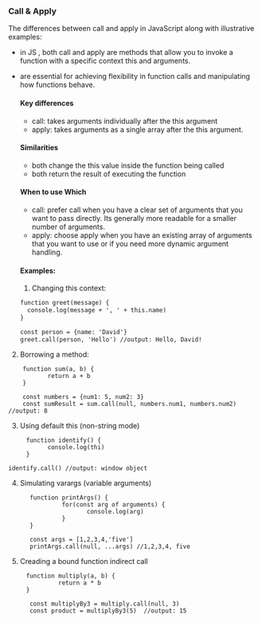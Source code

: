 ### Call & Apply

The differences between call and apply in JavaScript along with illustrative examples:

- in JS , both call and apply are methods that allow you to invoke a function with a specific context this and arguments.
- are essential for achieving flexibility in function calls and manipulating how functions behave.

  #### Key differences

  - call: takes arguments individually after the this argument
  - apply: takes arguments as a single array after the this argument.
 
  #### Similarities

  - both change the this value inside the function being called
  - both return the result of executing the function
  
  #### When to use Which

  - call: prefer call when you have a clear set of arguments that you want to pass directly. Its generally more readable for a smaller number of arguments.
  - apply: choose apply when you have an existing array of arguments that you want to use or if you need more dynamic argument handling.

   #### Examples:

  1. Changing this context:

  ```html
  function greet(message) {
    console.log(message + ', ' + this.name)
  }

  const person = {name: 'David'}
  greet.call(person, 'Hello') //output: Hello, David!
  ```

2. Borrowing a method:

```
    function sum(a, b) {
           return a + b 
    }

    const numbers = {num1: 5, num2: 3}
    const sumResult = sum.call(null, numbers.num1, numbers.num2) //output: 8 
```
  
3. Using default this (non-string mode)

```
     function identify() {
           console.log(thi)
     }

identify.call() //output: window object
```

4. Simulating varargs (variable arguments)

```
      function printArgs() {
               for(const arg of arguments) {
                      console.log(arg)  
               }
      }

      const args = [1,2,3,4,'five']
      printArgs.call(null, ...args) //1,2,3,4, five
```

 5. Creading a bound function indirect call

 ```
      function multiply(a, b) {
               return a * b
      }

       const multiplyBy3 = multiply.call(null, 3)
       const product = multiplyBy3(5)  //output: 15
 ```

